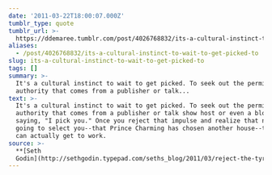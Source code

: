 ```yaml
---
date: '2011-03-22T18:00:07.000Z'
tumblr_type: quote
tumblr_url: >-
  https://ddemaree.tumblr.com/post/4026768832/its-a-cultural-instinct-to-wait-to-get-picked-to
aliases:
  - /post/4026768832/its-a-cultural-instinct-to-wait-to-get-picked-to
slug: its-a-cultural-instinct-to-wait-to-get-picked-to
tags: []
summary: >-
  It's a cultural instinct to wait to get picked. To seek out the permission and
  authority that comes from a publisher or talk...
text: >-
  It's a cultural instinct to wait to get picked. To seek out the permission and
  authority that comes from a publisher or talk show host or even a blogger
  saying, "I pick you." Once you reject that impulse and realize that no one is
  going to select you--that Prince Charming has chosen another house--then you
  can actually get to work.
source: >-
  **[Seth
  Godin](http://sethgodin.typepad.com/seths_blog/2011/03/reject-the-tyranny-of-being-picked-pick-yourself.html)**
---
```


